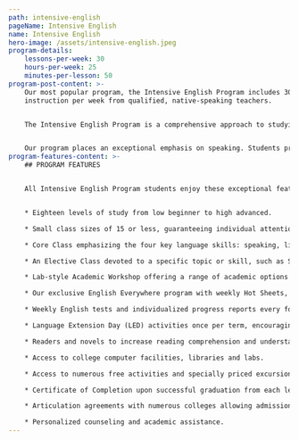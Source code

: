 ```yaml
---
path: intensive-english
pageName: Intensive English
name: Intensive English
hero-image: /assets/intensive-english.jpeg
program-details:
    lessons-per-week: 30
    hours-per-week: 25
    minutes-per-lesson: 50
program-post-content: >-
    Our most popular program, the Intensive English Program includes 30 lessons of
    instruction per week from qualified, native-speaking teachers.


    The Intensive English Program is a comprehensive approach to studying English. You'll have the advantage of three different classes: an integrated Core Class at one of 18 FLS levels, a focused elective class covering a specific skill or topic and an Academic Workshop to round out your school day.


    Our program places an exceptional emphasis on speaking. Students practice speaking skills frequently in class, receiving regular guidance and correction from their instructor.
program-features-content: >-
    ## PROGRAM FEATURES


    All Intensive English Program students enjoy these exceptional features:


    * Eighteen levels of study from low beginner to high advanced.

    * Small class sizes of 15 or less, guaranteeing individual attention from your teacher.

    * Core Class emphasizing the four key language skills: speaking, listening, reading and writing

    * An Elective Class devoted to a specific topic or skill, such as Slang, Business English, American Culture, Public Speaking, Grammar, or Composition.

    * Lab-style Academic Workshop offering a range of academic options each week, including Pronunciation Clinics, Conversation Clubs, Homework Labs, Computer Labs, and more.

    * Our exclusive English Everywhere program with weekly Hot Sheets, involving your host family, activity guides and FLS staff in your learning process.

    * Weekly English tests and individualized progress reports every four weeks.

    * Language Extension Day (LED) activities once per term, encouraging students to use English in new settings and contexts.

    * Readers and novels to increase reading comprehension and understanding of American culture (for High Beginner and above).

    * Access to college computer facilities, libraries and labs.

    * Access to numerous free activities and specially priced excursions.

    * Certificate of Completion upon successful graduation from each level.

    * Articulation agreements with numerous colleges allowing admission without a TOEFL score based on completion of the designated FLS level.

    * Personalized counseling and academic assistance.
---
```

